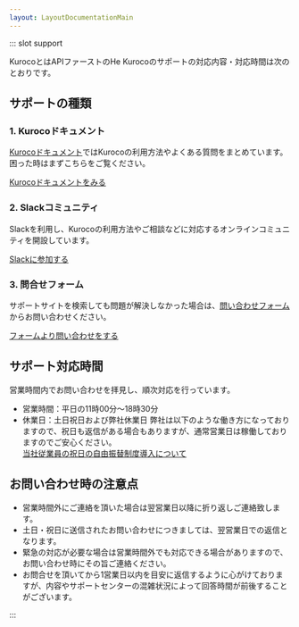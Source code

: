 ```yaml
---
layout: LayoutDocumentationMain
---
```

<support-Bar/>

::: slot support

KurocoとはAPIファーストのHe
Kurocoのサポートの対応内容・対応時間は次のとおりです。
## サポートの種類
### 1. Kurocoドキュメント
[Kurocoドキュメント](/documentations)ではKurocoの利用方法やよくある質問をまとめています。<br>困った時はまずこちらをご覧ください。

[Kurocoドキュメントをみる](/documentations)

### 2. Slackコミュニティ
Slackを利用し、Kurocoの利用方法やご相談などに対応するオンラインコミュニティを開設しています。

[Slackに参加する](https://join.slack.com/t/kurocojp/shared_invite/zt-l6p3hkw0-vdqK5vjRdOEx9n_PoDXmzw)

### 3. 問合せフォーム
サポートサイトを検索しても問題が解決しなかった場合は、[問い合わせフォーム](https://www.diverta.co.jp/en/contact/)からお問い合わせください。

[フォームより問い合わせをする](https://www.diverta.co.jp/en/contact/)

## サポート対応時間
営業時間内でお問い合わせを拝見し、順次対応を行っています。
- 営業時間：平日の11時00分〜18時30分
- 休業日：土日祝日および弊社休業日
弊社は以下のような働き方になっておりますので、祝日も返信がある場合もありますが、通常営業日は稼働しておりますのでご安心ください。  
[当社従業員の祝日の自由振替制度導入について](https://www.diverta.co.jp/topics/detail/id=235)

## お問い合わせ時の注意点
- 営業時間外にご連絡を頂いた場合は翌営業日以降に折り返しご連絡致します。
- 土日・祝日に送信されたお問い合わせにつきましては、翌営業日での返信となります。
- 緊急の対応が必要な場合は営業時間外でも対応できる場合がありますので、お問い合わせ時にその旨ご連絡ください。
- お問合せを頂いてから1営業日以内を目安に返信するように心がけておりますが、内容やサポートセンターの混雑状況によって回答時間が前後することがございます。

:::